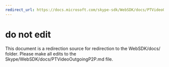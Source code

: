 ```yaml
---
redirect_url: https://docs.microsoft.com/skype-sdk/WebSDK/docs/PTVideoOutgoingP2P
---
```

# do not edit
This document is a redirection source for redirection to the WebSDK/docs/ folder. Please make all edits to the Skype/WebSDK/docs/PTVideoOutgoingP2P.md file.


